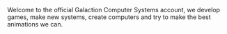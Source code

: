 Welcome to the official Galaction Computer Systems account, we develop games, make new systems, create computers and try to make the best animations we can.
